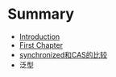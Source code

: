 # Summary

* [Introduction](README.md)
* [First Chapter](chapter1.md)
* [synchronized和CAS的比较](cashe-synchronized-de-bi-jiao.md)
* 泛型

